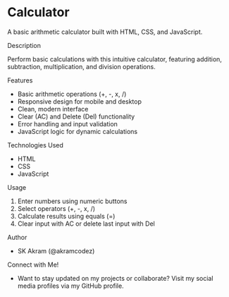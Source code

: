 # Calculator

A basic arithmetic calculator built with HTML, CSS, and JavaScript.

Description

Perform basic calculations with this intuitive calculator, featuring addition, subtraction, multiplication, and division operations.

Features

- Basic arithmetic operations (+, -, x, /)
- Responsive design for mobile and desktop
- Clean, modern interface
- Clear (AC) and Delete (Del) functionality
- Error handling and input validation
- JavaScript logic for dynamic calculations

Technologies Used

- HTML
- CSS
- JavaScript

Usage

1. Enter numbers using numeric buttons
2. Select operators (+, -, x, /)
3. Calculate results using equals (=)
4. Clear input with AC or delete last input with Del

Author

 - SK Akram (@akramcodez)

Connect with Me!

 - Want to stay updated on my projects or collaborate? Visit my social media profiles via my GitHub profile.
